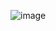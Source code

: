 ![image](https://user-images.githubusercontent.com/108928206/197325246-9d79a794-3f43-42ad-8d72-b4591a8beb39.png)

